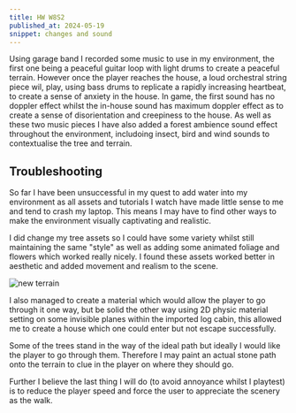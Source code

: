 ```yaml
---
title: HW W8S2
published_at: 2024-05-19
snippet: changes and sound
---
```

Using garage band I recorded some music to use in my environment, the first one being a peaceful guitar loop with light drums to create a peaceful terrain. However once the player reaches the house, a loud orchestral string piece wil, play, using bass drums to replicate a rapidly increasing heartbeat, to create a sense of anxiety in the house. In game, the first sound has no doppler effect whilst the in-house sound has maximum doppler effect as to create a sense of disorientation and creepiness to the house. As well as these two music pieces I have also added a forest ambience sound effect throughout the environment, includoing insect, bird and wind sounds to contextualise the tree and terrain.

## Troubleshooting
So far I have been unsuccessful in my quest to add water into my environment as all assets and tutorials I watch have made little sense to me and tend to crash my laptop. This means I may have to find other ways to make the environment visually captivating and realistic.

I did change my tree assets so I could have some variety whilst still maintaining the same "style" as well as adding some animated foliage and flowers which worked really nicely. I found these assets worked better in aesthetic and added movement and realism to the scene.

![new terrain](/w8/terrain.png)

I also managed to create a material which would allow the player to go through it one way, but be solid the other way using 2D physic material setting on some invisible planes within the imported log cabin, this allowed me to create a house which one could enter but not escape successfully.

Some of the trees stand in the way of the ideal path but ideally I would like the player to go through them. Therefore I may paint an actual stone path onto the terrain to clue in the player on where they should go.

Further I believe the last thing I will do (to avoid annoyance whilst I playtest) is to reduce the player speed and force the user to appreciate the scenery as the walk.